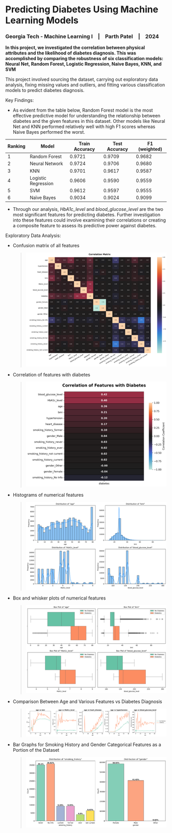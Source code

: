 # Predicting Diabetes Using Machine Learning Models
### Georgia Tech - Machine Learning I | Parth Patel | 2024

**In this project, we investigated the correlation between physical attributes and the likelihood of diabetes diagnosis. This was accomplished by comparing the robustness of six classification models: Neural Net, Random Forest, Logistic Regression, Naive Bayes, KNN, and SVM**

This project involved sourcing the dataset, carrying out exploratory data analysis, fixing missing values and outliers, and fitting various classification models to predict diabetes diagnosis. 

Key Findings:
- As evident from the table below,  Random Forest model is the most effective predictive model for understanding the relationship between diabetes and the given features in this dataset. Other models like Neural Net and KNN performed relatively well with high F1 scores whereas Naive Bayes performed the worst. 

| Ranking | Model               | Train Accuracy | Test Accuracy | F1 (weighted) |
|---------|---------------------|----------------|---------------|---------------|
| 1       | Random Forest       | 0.9721         | 0.9709        | 0.9682        |
| 2       | Neural Network      | 0.9724         | 0.9706        | 0.9680        |
| 3       | KNN                 | 0.9701         | 0.9617        | 0.9587        |
| 4       | Logistic Regression | 0.9606         | 0.9590        | 0.9559        |
| 5       | SVM                 | 0.9612         | 0.9597        | 0.9555        |
| 6       | Naïve Bayes         | 0.9034         | 0.9024        | 0.9099        |

- Through our analysis, *HbA1c_level* and *blood_glucose_level* are the two most significant features for predicting diabetes. Further investigation into these features could involve examining their correlations or creating a composite feature to assess its predictive power against diabetes. 

Exploratory Data Analysis:
- Confusion matrix of all features 
  > ![](imgs/confusion_matrix.png)
- Correlation of features with diabetes 
  > ![](imgs/feature_correlation_with_diabetes.png)
- Histograms of numerical features 
  > ![](imgs/histograms.png)
- Box and whisker plots of numerical features 
  > ![](imgs/box_and_whisker_plots.png)
- Comparison Between Age and Various Features vs Diabetes Diagnosis
  > ![](imgs/age_vs_various_features_vs_diabetes.png)
- Bar Graphs for Smoking History and Gender Categorical Features as a Portion of the Dataset
  > ![](imgs/distribution_of_categorical_vars.png)




